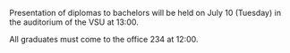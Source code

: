 Presentation of diplomas to bachelors will be held on July 10 (Tuesday) in the auditorium of the VSU at 13:00.

All graduates must come to the office 234 at 12:00.